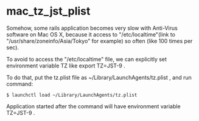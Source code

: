 # mac_tz_jst_plist

Somehow, some rails application becomes very slow with Anti-Virus software on Mac OS X, because it access to "/etc/localtime"(link to "/usr/share/zoneinfo/Asia/Tokyo" for example) so often (like 100 times per sec).

To avoid to access the "/etc/localtime" file, we can explicitly set environment variable TZ like export TZ=JST-9 .

To do that, put the tz.plist file as ~/Library/LaunchAgents/tz.plist , and run command:

```
$ launchctl load ~/Library/LaunchAgents/tz.plist
```

Application started after the command will have environment variable TZ=JST-9 .

